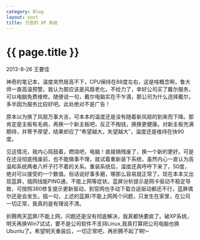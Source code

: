```yaml
---
category: Blog
layout: post
title: 万恶的 XP 系统 
---
```


{{ page.title }}
================

<p class="meta">2013-8-26 王要佳</p>

神奇的笔记本，温度突然居高不下，CPU保持在88度左右，这是啥概念啊，鲁大师一直高温预警。我认为那应该是风扇老化，不给力了，幸好公司买了戴尔服务，可以电脑免费维修。随便说一句，戴尔电脑实在不乍滴，那公司为什么选择戴尔，多半因为服务比较好吧。此处绝对不是广告！

原本以为换了风扇万事大吉，可本本的温度还是没有随着新风扇的到来而下降。那肯定是主板有毛病，再换一个新主板吧，反正不掏钱，换换更健康。对新主板充满期待，并寄予厚望，结果却应了“希望越大，失望越大”，温度还是维持在快90度。

见这情况，我内心捣鼓着，燃烧吧，电脑！直接搞残废了，换一个新的更好。可是在还没彻底残废前，也不能做事不理，就试着重新装下系统，虽然内心一直认为高温和系统两者八杆子打不着的关系。重装系统后，温度还真呼呼下来了，50度，绝对可以接受的一个数值。俗话说好事多磨，哪那么容易就正常了。现在本本又出现蓝屏，插网线能PING通，不能上网等症状。蓝屏分析提示是网卡驱动不稳定导致，可按照360修复提示更新驱动，到官网也手动下载合适驱动都还不行，蓝屏偶尔还是会发生。插一句，上述的蓝屏/不能上网两个问题，只发生在家里，在公司一切正常，我真的是有理说不清。

折腾两天蓝屏/不能上网，问题还是没有彻底解决，我真都快要疯了。破XP系统，明天再换Win7试试，要不是公司软件不支持Linux,我真打算把公司电脑也换Ubuntu了。希望明天重装后，一切正常吧，再折腾不起了啊!~










